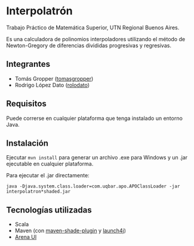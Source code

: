 Interpolatrón
=============

Trabajo Práctico de Matemática Superior, UTN Regional Buenos Aires.

Es una calculadora de polinomios interpoladores utilizando el método de Newton-Gregory de diferencias divididas
progresivas y regresivas.

Integrantes
-----------

* Tomás Gropper ([tomasgropper](http://github.com/tomasgropper))
* Rodrigo López Dato ([rolodato](http://github.com/rolodato))

Requisitos
----------

Puede correrse en cualquier plataforma que tenga instalado un entorno Java.

Instalación
-----------

Ejecutar `mvn install` para generar un archivo .exe para Windows y un .jar ejecutable en cualquier plataforma.

Para ejecutar el .jar directamente:

    java -Djava.system.class.loader=com.uqbar.apo.APOClassLoader -jar interpolatron*shaded.jar
    
Tecnologías utilizadas
----------------------

* Scala
* Maven (con [maven-shade-plugin](http://maven.apache.org/plugins/maven-shade-plugin/) y [launch4j](http://launch4j.sourceforge.net/))
* [Arena UI](http://code.google.com/p/uqbar-arena/)
